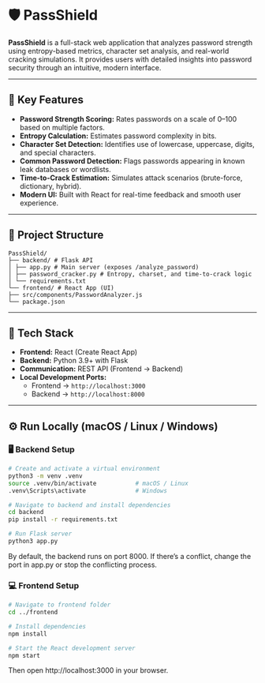 # 🛡️ PassShield

**PassShield** is a full-stack web application that analyzes password strength using entropy-based metrics, character set analysis, and real-world cracking simulations. It provides users with detailed insights into password security through an intuitive, modern interface.

---

## 🚀 Key Features

- **Password Strength Scoring:** Rates passwords on a scale of 0–100 based on multiple factors.  
- **Entropy Calculation:** Estimates password complexity in bits.  
- **Character Set Detection:** Identifies use of lowercase, uppercase, digits, and special characters.  
- **Common Password Detection:** Flags passwords appearing in known leak databases or wordlists.  
- **Time-to-Crack Estimation:** Simulates attack scenarios (brute-force, dictionary, hybrid).  
- **Modern UI:** Built with React for real-time feedback and smooth user experience.  

---

## 🧩 Project Structure

```
PassShield/
├── backend/ # Flask API
│ ├── app.py # Main server (exposes /analyze_password)
│ ├── password_cracker.py # Entropy, charset, and time-to-crack logic
│ └── requirements.txt
└── frontend/ # React App (UI)
├── src/components/PasswordAnalyzer.js
└── package.json

```

---

## 🧠 Tech Stack

- **Frontend:** React (Create React App)  
- **Backend:** Python 3.9+ with Flask  
- **Communication:** REST API (Frontend → Backend)  
- **Local Development Ports:**  
  - Frontend → `http://localhost:3000`  
  - Backend → `http://localhost:8000`  

---

## ⚙️ Run Locally (macOS / Linux / Windows)

### 🖥️ Backend Setup

```bash
# Create and activate a virtual environment
python3 -m venv .venv
source .venv/bin/activate           # macOS / Linux
.venv\Scripts\activate              # Windows

# Navigate to backend and install dependencies
cd backend
pip install -r requirements.txt

# Run Flask server
python3 app.py

``` 
By default, the backend runs on port 8000.
If there’s a conflict, change the port in app.py or stop the conflicting process.

### 💻 Frontend Setup

```bash
# Navigate to frontend folder
cd ../frontend

# Install dependencies
npm install

# Start the React development server
npm start
```
Then open http://localhost:3000 in your browser.

